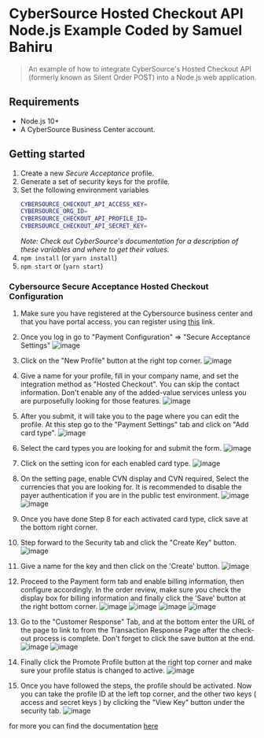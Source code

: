 # CyberSource Hosted Checkout API Node.js Example Coded by Samuel Bahiru
> An example of how to integrate CyberSource's Hosted Checkout API (formerly known as Silent Order POST) into a Node.js web application.

## Requirements

* Node.js 10+
* A CyberSource Business Center account.

## Getting started

1. Create a new _Secure Acceptance_ profile.
2. Generate a set of security keys for the profile.
4. Set the following environment variables
    ```sh
    CYBERSOURCE_CHECKOUT_API_ACCESS_KEY=
    CYBERSOURCE_ORG_ID=
    CYBERSOURCE_CHECKOUT_API_PROFILE_ID=
    CYBERSOURCE_CHECKOUT_API_SECRET_KEY=
    ```
    _Note: Check out CyberSource's documentation for a description of these variables and where to get their values._
5. `npm install` (or `yarn install`)
6. `npm start` or (`yarn start`)

### Cybersource Secure Acceptance Hosted Checkout Configuration
1. Make sure you have registered at the Cybersource business center and that you have portal access. you can register using [this](https://ebc2test.cybersource.com/ebc2/registration/external) link.
2. Once you log in go to "Payment Configuration" => "Secure Acceptance Settings"
        ![image](https://github.com/samigits/secure-acceptance-hosed-checkout-backend-nodejs/assets/48197208/555f38ba-a9b5-48b2-963b-6f50305ab00b)
3. Click on the "New Profile" button at the right top corner.
        ![image](https://github.com/samigits/secure-acceptance-hosed-checkout-backend-nodejs/assets/48197208/6bf976ec-28b0-44b7-8f1b-95716de98c17)
4. Give a name for your profile, fill in your company name, and set the integration method as "Hosted Checkout". You can skip the contact information. Don't enable any of the added-value services unless you are purposefully looking for those features.
        ![image](https://github.com/samigits/secure-acceptance-hosed-checkout-backend-nodejs/assets/48197208/07e42df9-135b-4f27-9ef5-0d507e8279a0)

5. After you submit, it will take you to the page where you can edit the profile. At this step go to the "Payment Settings" tab and click on "Add card type".
       ![image](https://github.com/samigits/secure-acceptance-hosed-checkout-backend-nodejs/assets/48197208/23af27e5-f99f-41a8-991c-92ac49e8ab12)
6. Select the card types you are looking for and submit the form.
        ![image](https://github.com/samigits/secure-acceptance-hosed-checkout-backend-nodejs/assets/48197208/f68605bc-2bf1-4296-bc5e-07b663fa7175)
7. Click on the setting icon for each enabled card type.
       ![image](https://github.com/samigits/secure-acceptance-hosed-checkout-backend-nodejs/assets/48197208/9e732472-b6ea-4248-8742-3da97e6ee9ad)
8. On the setting page, enable CVN display and CVN required, Select the currencies that you are looking for. It is recommended to disable the payer authentication if you are in the public test environment. 
       ![image](https://github.com/samigits/secure-acceptance-hosed-checkout-backend-nodejs/assets/48197208/9ff309e9-b33f-43be-9e54-d14124ed8d4e)
       ![image](https://github.com/samigits/secure-acceptance-hosed-checkout-backend-nodejs/assets/48197208/2f4b608b-8140-4ec7-9c31-23787970316d)
9. Once you have done Step 8 for each activated card type, click save at the bottom right corner.
10. Step forward to the Security tab and click the "Create Key" button.
        ![image](https://github.com/samigits/secure-acceptance-hosed-checkout-backend-nodejs/assets/48197208/c23a61de-0dea-492f-aca7-224f186c7067)
11. Give a name for the key and then click on the 'Create' button. 
        ![image](https://github.com/samigits/secure-acceptance-hosed-checkout-backend-nodejs/assets/48197208/f31b7f6b-33dc-41c0-a5a7-3841e395c9b7)
12. Proceed to the Payment form tab and enable billing information, then configure accordingly. In the order review, make sure you check the display box for billing information and finally click the 'Save' button at the right bottom corner.
        ![image](https://github.com/samigits/secure-acceptance-hosed-checkout-backend-nodejs/assets/48197208/6122d91d-4211-44d6-86eb-08647f7ca6f2)
        ![image](https://github.com/samigits/secure-acceptance-hosed-checkout-backend-nodejs/assets/48197208/287ac341-499c-4a75-a9ef-1213e9e03ecb)
        ![image](https://github.com/samigits/secure-acceptance-hosed-checkout-backend-nodejs/assets/48197208/637cfc67-b522-4cb1-a700-7164e0b70bb7)
        ![image](https://github.com/samigits/secure-acceptance-hosed-checkout-backend-nodejs/assets/48197208/ae774212-3e51-41ac-8278-6ea0fdd88dfe)
13. Go to the "Customer Response" Tab, and at the bottom enter the URL of the page to link to from the Transaction Response Page after the check-out process is complete. Don't forget to click the save button at the end.
        ![image](https://github.com/samigits/secure-acceptance-hosed-checkout-backend-nodejs/assets/48197208/920b7e33-4486-4da5-8ad3-dde13bc5a27b)
        ![image](https://github.com/samigits/secure-acceptance-hosed-checkout-backend-nodejs/assets/48197208/b0586569-ae83-43cf-8182-73262378e8d4)
14. Finally click the Promote Profile button at the right top corner and make sure your profile status is changed to active.
        ![image](https://github.com/samigits/secure-acceptance-hosed-checkout-backend-nodejs/assets/48197208/a180e40f-61d5-40a6-9388-8101c2ff4040)
15. Once you have followed the steps, the profile should be activated. Now you can take the profile ID at the left top corner, and the other two keys ( access and secret keys ) by clicking the "View Key" button under the security tab.
        ![image](https://github.com/samigits/secure-acceptance-hosed-checkout-backend-nodejs/assets/48197208/1ed9bf9c-5c5f-4e9d-9fcf-4f1264c1b00a)

for more you can find the documentation [here](https://developer.cybersource.com/content/cybsdeveloper2021/amer/en/library/documentation/dev_guides/Secure_Acceptance_Hosted_Checkout/Secure_Acceptance_Hosted_Checkout.pdf)
